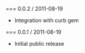 === 0.0.2 / 2011-08-19

* Integration with curb gem

=== 0.0.1 / 2011-08-19

* Initial public release

